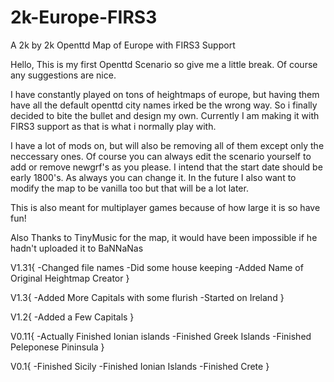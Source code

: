 # 2k-Europe-FIRS3
A 2k by 2k Openttd Map of Europe with FIRS3 Support

Hello, This is my first Openttd Scenario so give me a little break. Of course any suggestions are nice.

I have constantly played on tons of heightmaps of europe, but having them have all the default openttd city names irked be the wrong way. So i finally decided to bite the bullet and design my own. Currently I am making it with FIRS3 support as that is what i normally play with. 

I have a lot of mods on, but will also be removing all of them except only the neccessary ones. Of course you can always edit the scenario yourself to add or remove newgrf's as you please. I intend that the start date should be early 1800's. As always you can change it. In the future I also want to modify the map to be vanilla too but that will be a lot later.

This is also meant for multiplayer games because of how large it is so have fun!

Also Thanks to TinyMusic for the map, it would have been impossible if he hadn't uploaded it to BaNNaNas

V1.31{
-Changed file names
-Did some house keeping
-Added Name of Original Heightmap Creator
}

V1.3{
-Added More Capitals with some flurish
-Started on Ireland
}

V1.2{
-Added a Few Capitals
}

V0.11{
-Actually Finished Ionian islands
-Finished Greek Islands
-Finished Peleponese Pininsula
}

V0.1{
-Finished Sicily
-Finished Ionian Islands
-Finished Crete
}
